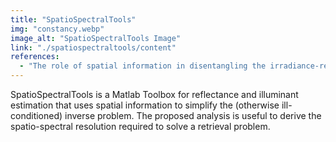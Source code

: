 ```yaml
---
title: "SpatioSpectralTools"
img: "constancy.webp"
image_alt: "SpatioSpectralTools Image"
link: "./spatiospectraltools/content"
references:
  - "The role of spatial information in disentangling the irradiance-reflectance-transmittance ambiguity. Jimenez, S., and Malo, J. IEEE Transactions on Geoscience and Remote Sensing, 52(8):4881-4894, 2014."
---
```


SpatioSpectralTools is a Matlab Toolbox for reflectance and illuminant estimation that uses spatial information to simplify the (otherwise ill-conditioned) inverse problem. The proposed analysis is useful to derive the spatio-spectral resolution required to solve a retrieval problem.
